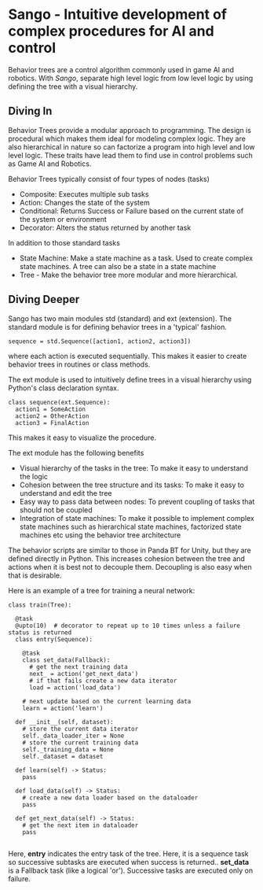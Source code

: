 # Sango - Intuitive development of complex procedures for AI and control

Behavior trees are a control algorithm commonly used in game AI and robotics. With *Sango*, separate high level logic from low level logic by using defining the tree with a visual hierarchy.

## Diving In

Behavior Trees provide a modular approach to programming. The design is procedural which makes them ideal for modeling complex logic. They are also hierarchical in nature so can factorize a program into high level and low level logic. These traits have lead them to find use in control problems such as Game AI and Robotics.

Behavior Trees typically consist of four types of nodes (tasks)
* Composite: Executes multiple sub tasks 
* Action: Changes the state of the system
* Conditional: Returns Success or Failure based on the current state of the system or environment
* Decorator: Alters the status returned by another task

In addition to those standard tasks
* State Machine: Make a state machine as a task. Used to create complex state machines. A tree can also be a state in a state machine
* Tree - Make the behavior tree more modular and more hierarchical.

## Diving Deeper

Sango has two main modules std (standard) and ext (extension). The standard module is for defining behavior trees in a 'typical' fashion.

```
sequence = std.Sequence([action1, action2, action3])
```

where each action is executed sequentially. This makes it easier to create behavior trees in routines or class methods.

The ext module is used to intuitively define trees in a visual hierarchy using Python's class declaration syntax.

```
class sequence(ext.Sequence):
  action1 = SomeAction
  action2 = OtherAction
  action3 = FinalAction
```

This makes it easy to visualize the procedure.

The ext module has the following benefits
* Visual hierarchy of the tasks in the tree: To make it easy to understand the logic
* Cohesion between the tree structure and its tasks: To make it easy to understand and edit the tree
* Easy way to pass data between nodes: To prevent coupling of tasks that should not be coupled
* Integration of state machines: To make it possible to implement complex state machines such as hierarchical state machines, factorized state machines etc using the behavior tree architecture

The behavior scripts are similar to those in Panda BT for Unity, but they are defined directly in Python. This increases cohesion between the tree and actions when it is best not  to decouple them. Decoupling is also easy when that is desirable.

Here is an example of a tree for training a neural network:

```
class train(Tree):

  @task
  @upto(10)  # decorator to repeat up to 10 times unless a failure status is returned
  class entry(Sequence):
    
    @task
    class set_data(Fallback):
      # get the next training data
      next_ = action('get_next_data')
      # if that fails create a new data iterator
      load = action('load_data')
     
    # next update based on the current learning data
    learn = action('learn')
  
  def __init__(self, dataset):
    # store the current data iterator
    self._data_loader_iter = None
    # store the current training data
    self._training_data = None
    self._dataset = dataset
 
  def learn(self) -> Status:
    pass
    
  def load_data(self) -> Status:
    # create a new data loader based on the dataloader
    pass
    
  def get_next_data(self) -> Status:
    # get the next item in dataloader
    pass
    
```

Here, **entry** indicates the entry task of the tree. Here, it is a sequence task so successive subtasks are executed when success is returned.. **set_data** is a Fallback task (like a logical 'or'). Successive tasks are executed only on failure.
